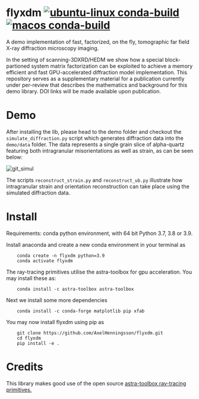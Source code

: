 # flyxdm [![ubuntu-linux conda-build](https://github.com/AxelHenningsson/flyxdm/actions/workflows/python-package-conda-linux-py39.yml/badge.svg)](https://github.com/AxelHenningsson/flyxdm/actions/workflows/python-package-conda-linux-py39.yml) [![macos conda-build](https://github.com/AxelHenningsson/flyxdm/actions/workflows/python-package-conda-macos-py39.yml/badge.svg)](https://github.com/AxelHenningsson/flyxdm/actions/workflows/python-package-conda-macos-py39.yml)


A demo implementation of fast, factorized, on the fly, tomographic far field X-ray diffraction microscopy imaging.

In the setting of scanning-3DXRD/HEDM we show how a special block-partioned system matrix factorization can be exploited to achieve a memory efficient and fast GPU-accelerated diffraction model implementation. This repository serves as a supplementary material for a publication currently under per-review that describes the mathematics and background for this demo library. DOI links will be made available upon publication.

# Demo
After installing the lib, please head to the demo folder and checkout the `simulate_diffraction.py` script which generates diffraction data into the `demo/data` folder. The data represents a single grain slice of alpha-quartz featuring both intragranular misorientations as well as strain, as can be seen below:

![git_simul](https://github.com/AxelHenningsson/flyxdm/assets/31615210/abe6d16d-64e3-461a-b44f-43212a660ca4)


The scripts `reconstruct_strain.py` and `reconstruct_ub.py` illustrate how intragranular strain and orientation reconstruction can take place using the simulated diffraction data.

# Install
Requirements: conda python environment, with 64 bit Python 3.7, 3.8 or 3.9.

Install anaconda and create a new conda environment in your terminal as
```
    conda create -n flyxdm python=3.9
    conda activate flyxdm
```
The ray-tracing primitives utilise the astra-toolbox for gpu acceleration. You may install these as:
```
    conda install -c astra-toolbox astra-toolbox
```
Next we install some more dependencies
```
    conda install -c conda-forge matplotlib pip xfab
```
You may now install flyxdm using pip as
```
    git clone https://github.com/AxelHenningsson/flyxdm.git
    cd flyxdm
    pip install -e .
```

# Credits
This library makes good use of the open source [astra-toolbox ray-tracing primitives.](https://github.com/astra-toolbox/astra-toolbox)
